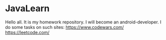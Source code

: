 # JavaLearn
Hello all. It is my homework repository.
I will become an android-developer.
I do some tasks on such sites:
https://www.codewars.com/
https://leetcode.com/
